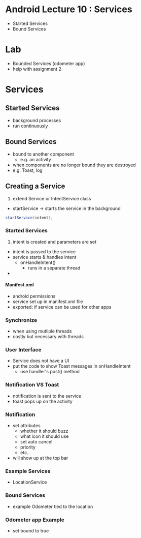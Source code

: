 # Android Lecture 10 : Services
- Started Services
- Bound Services

#  Lab
- Bounded Services (odometer app)
- help with assignment 2

# Services
## Started Services
- background processes
- run continuously

## Bound Services
- bound to another component
  - e.g. an activity
- when components are no longer bound they are destroyed
- e.g. Toast, log

## Creating a Service
1. extend Service or IntentService class 
- startService -> starts the service in the background

```java
startService(intent);
```
### Started Services
1. intent is created and parameters are set
- intent is passed to the service
- service starts & handles intent
  - onHandleIntent()
	- runs in a separate thread
- 

#### Manifest.xml
- android permissions
- service set up in manifest.xml file
- exported: if service can be used for other apps


### Synchronize
-  when using mutliple threads
- costly but necessary with threads

### User Interface
- Service does not have a UI
- put the code to show Toast messages in onHandleIntent
  - use handler's post() method
  
### Notification VS Toast
- notification is sent to the service
- toast pops up on the activity

### Notification
- set attributes
  - whether it should buzz
  - what icon it should use
  - set auto cancel
  - priority
  - etc.
- will show up at the top bar

### Example Services
- LocationService

### Bound Services
- example Odometer tied to the location

### Odometer app Example
- set bound to true

